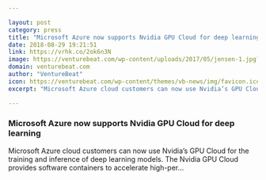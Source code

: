 ```yaml
---

layout: post
category: press
title: "Microsoft Azure now supports Nvidia GPU Cloud for deep learning"
date: 2018-08-29 19:21:51
link: https://vrhk.co/2ok6n3N
image: https://venturebeat.com/wp-content/uploads/2017/05/jensen-1.jpg?fit=1200%2C754&strip=all
domain: venturebeat.com
author: "VentureBeat"
icon: https://venturebeat.com/wp-content/themes/vb-news/img/favicon.ico
excerpt: "Microsoft Azure cloud customers can now use Nvidia’s GPU Cloud for the training and inference of deep learning models. The Nvidia GPU Cloud provides software containers to accelerate high-per…"

---
```


### Microsoft Azure now supports Nvidia GPU Cloud for deep learning

Microsoft Azure cloud customers can now use Nvidia’s GPU Cloud for the training and inference of deep learning models. The Nvidia GPU Cloud provides software containers to accelerate high-per…